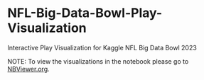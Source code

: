 # NFL-Big-Data-Bowl-Play-Visualization
Interactive Play Visualization for Kaggle NFL Big Data Bowl 2023


NOTE: To view the visualizations in the notebook please go to [NBViewer.org](https://nbviewer.org/github/SPANZ1993/NFL-Big-Data-Bowl-Play-Visualization/blob/main/NFL%20Big%20Data%20Bowl%202023%20Play%20Visualizer%20Plotly.ipynb).
